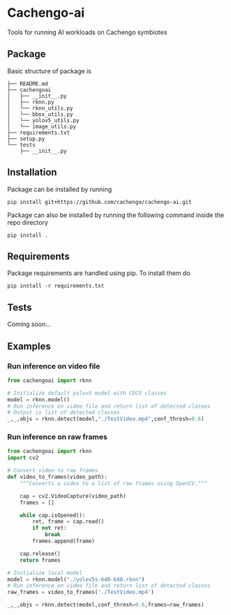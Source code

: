 # Cachengo-ai

Tools for running AI workloads on Cachengo symbiotes

## Package

Basic structure of package is

```
├── README.md
├── cachengoai
│   ├── __init__.py
│   ├── rknn.py
│   └── rknn_utils.py
│   └── bbox_utils.py
│   └── yolov5_utils.py
│   └── image_utils.py
├── requirements.txt
├── setup.py
└── tests
    ├── __init__.py
```

## Installation
Package can be installed by running
```
pip install git+https://github.com/cachengo/cachengo-ai.git
```

Package can also be installed by running the following command inside the repo directory
```
pip install .
```
## Requirements

Package requirements are handled using pip. To install them do

```
pip install -r requirements.txt
```

## Tests

Coming soon...

## Examples

### Run inference on video file
```py
from cachengoai import rknn

# Initialize default yolov5 model with COCO classes
model = rknn.model()
# Run inference on video file and return list of detected classes
# Output is list of detected classes
_,_,objs = rknn.detect(model,"./TestVideo.mp4",conf_thresh=0.6)
```

### Run inference on raw frames
```py
from cachengoai import rknn
import cv2

# Convert video to raw frames
def video_to_frames(video_path):
    """Converts a video to a list of raw frames using OpenCV."""

    cap = cv2.VideoCapture(video_path)
    frames = []

    while cap.isOpened():
        ret, frame = cap.read()
        if not ret:
            break
        frames.append(frame)

    cap.release()
    return frames

# Initialize local model
model = rknn.model("./yolov5s-640-640.rknn")
# Run inference on video file and return list of detected classes
raw_frames = video_to_frames('./TestVideo.mp4')

_,_,objs = rknn.detect(model,conf_thresh=0.6,frames=raw_frames)
```